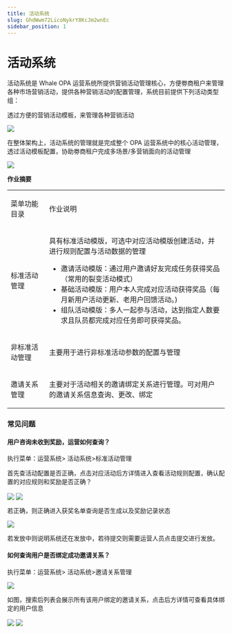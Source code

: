 ```yaml
---
title: 活动系统
slug: GhdWwm72LicoNykrY8KcJm2wnEc
sidebar_position: 1
---
```



# 活动系统

活动系统是 Whale OPA 运营系统所提供营销活动管理核心，方便劵商租户来管理各种市场营销活动，提供各种营销活动的配置管理，系统目前提供下列活动类型组：

透过方便的营销活动模板，来管理各种营销活动

<img src="/assets/Z1EWbAKzeobvyjxihTocH31Unlg.png" src-width="1276" src-height="920" align="center"/>

在整体架构上，活动系统的管理就是完成整个 OPA 运营系统中的核心活动管理，透过活动模板配置，协助劵商租户完成多场景/多营销面向的活动管理

<img src="/assets/J6S3bdNgXoTFgWx8WAMca1KcnXg.png" src-width="1334" src-height="818" align="center"/>

**作业摘要**

<table header_column="1">
<colgroup>
<col width="130"/>
<col width="659"/>
</colgroup>
<tbody>
<tr><td><p>菜单功能目录</p></td><td><p>作业说明</p></td></tr>
<tr><td><p>标准活动管理</p></td><td><p>具有标准活动模版，可选中对应活动模版创建活动，并进行规则配置与活动数据的管理</p>
<ul>
<li>邀请活动模版：通过用户邀请好友完成任务获得奖品（常用的裂变活动模式）</li>
<li>基础活动模版：用户本人完成对应活动获得奖品（每月新用户活动更新、老用户回馈活动。) </li>
<li>组队活动模版：多人一起参与活动，达到指定人数要求且队员都完成对应任务即可获得奖品。</li>
</ul></td></tr>
<tr><td><p>非标准活动管理</p></td><td><p>主要用于进行非标准活动参数的配置与管理</p></td></tr>
<tr><td><p>邀请关系管理</p></td><td><p>主要对于活动相关的邀请绑定关系进行管理。可对用户的邀请关系信息查询、更改、绑定</p></td></tr>
</tbody>
</table>

### 常见问题

#### 用户咨询未收到奖励，运营如何查询？

执行菜单：运营系统&gt; 活动系统&gt;标准活动管理

首先查活动配置是否正确，点击对应活动后方详情进入查看活动规则配置，确认配置的对应规则和奖励是否正确？

<img src="/assets/XJ46bd9a8oSyrkx6Th0csAWEnoe.png" src-width="3228" src-height="1502" align="center"/>

<img src="/assets/OujMbd5nXoPpxZxb3qycobgGnWb.png" src-width="3214" src-height="1598" align="center"/>

若正确，则正确进入获奖名单查询是否生成以及奖励记录状态

<img src="/assets/QdvmbhpimogW6GxqjzLcJRRGn4d.png" src-width="3218" src-height="1114" align="center"/>

若发放中则说明系统还在发放中，若待提交则需要运营人员点击提交进行发放。

#### 如何查询用户是否绑定成功邀请关系？

执行菜单：运营系统&gt; 活动系统&gt;邀请关系管理

<img src="/assets/QfU6btqIYosoqUxnUOwciJKInNb.png" src-width="3234" src-height="1244" align="center"/>

如图，搜索后列表会展示所有该用户绑定的邀请关系，点击后方详情可查看具体绑定的用户信息

<img src="/assets/HZwkbQsyToOI5uxfGaIctjPqnJd.png" src-width="3230" src-height="998" align="center"/>

<img src="/assets/VsP8bXdJroJHqPx047UczrYOnAR.png" src-width="3228" src-height="1596" align="center"/>

